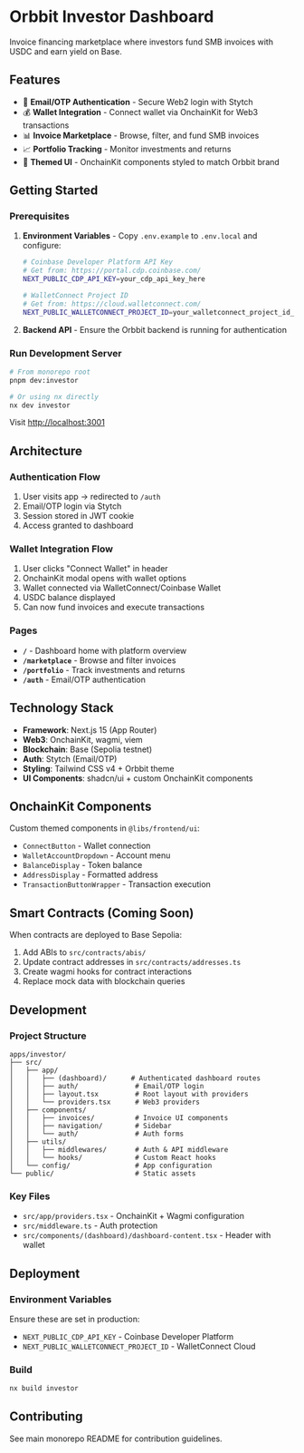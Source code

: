 # Orbbit Investor Dashboard

Invoice financing marketplace where investors fund SMB invoices with USDC and earn yield on Base.

## Features

- 🔐 **Email/OTP Authentication** - Secure Web2 login with Stytch
- 💰 **Wallet Integration** - Connect wallet via OnchainKit for Web3 transactions
- 📊 **Invoice Marketplace** - Browse, filter, and fund SMB invoices
- 📈 **Portfolio Tracking** - Monitor investments and returns
- 🎨 **Themed UI** - OnchainKit components styled to match Orbbit brand

## Getting Started

### Prerequisites

1. **Environment Variables** - Copy `.env.example` to `.env.local` and configure:
   ```bash
   # Coinbase Developer Platform API Key
   # Get from: https://portal.cdp.coinbase.com/
   NEXT_PUBLIC_CDP_API_KEY=your_cdp_api_key_here

   # WalletConnect Project ID
   # Get from: https://cloud.walletconnect.com/
   NEXT_PUBLIC_WALLETCONNECT_PROJECT_ID=your_walletconnect_project_id_here
   ```

2. **Backend API** - Ensure the Orbbit backend is running for authentication

### Run Development Server

```bash
# From monorepo root
pnpm dev:investor

# Or using nx directly
nx dev investor
```

Visit [http://localhost:3001](http://localhost:3001)

## Architecture

### Authentication Flow
1. User visits app → redirected to `/auth`
2. Email/OTP login via Stytch
3. Session stored in JWT cookie
4. Access granted to dashboard

### Wallet Integration Flow
1. User clicks "Connect Wallet" in header
2. OnchainKit modal opens with wallet options
3. Wallet connected via WalletConnect/Coinbase Wallet
4. USDC balance displayed
5. Can now fund invoices and execute transactions

### Pages

- **`/`** - Dashboard home with platform overview
- **`/marketplace`** - Browse and filter invoices
- **`/portfolio`** - Track investments and returns
- **`/auth`** - Email/OTP authentication

## Technology Stack

- **Framework**: Next.js 15 (App Router)
- **Web3**: OnchainKit, wagmi, viem
- **Blockchain**: Base (Sepolia testnet)
- **Auth**: Stytch (Email/OTP)
- **Styling**: Tailwind CSS v4 + Orbbit theme
- **UI Components**: shadcn/ui + custom OnchainKit components

## OnchainKit Components

Custom themed components in `@libs/frontend/ui`:

- `ConnectButton` - Wallet connection
- `WalletAccountDropdown` - Account menu
- `BalanceDisplay` - Token balance
- `AddressDisplay` - Formatted address
- `TransactionButtonWrapper` - Transaction execution

## Smart Contracts (Coming Soon)

When contracts are deployed to Base Sepolia:

1. Add ABIs to `src/contracts/abis/`
2. Update contract addresses in `src/contracts/addresses.ts`
3. Create wagmi hooks for contract interactions
4. Replace mock data with blockchain queries

## Development

### Project Structure

```
apps/investor/
├── src/
│   ├── app/
│   │   ├── (dashboard)/      # Authenticated dashboard routes
│   │   ├── auth/              # Email/OTP login
│   │   ├── layout.tsx         # Root layout with providers
│   │   └── providers.tsx      # Web3 providers
│   ├── components/
│   │   ├── invoices/          # Invoice UI components
│   │   ├── navigation/        # Sidebar
│   │   └── auth/              # Auth forms
│   ├── utils/
│   │   ├── middlewares/       # Auth & API middleware
│   │   └── hooks/             # Custom React hooks
│   └── config/                # App configuration
└── public/                    # Static assets
```

### Key Files

- `src/app/providers.tsx` - OnchainKit + Wagmi configuration
- `src/middleware.ts` - Auth protection
- `src/components/(dashboard)/dashboard-content.tsx` - Header with wallet

## Deployment

### Environment Variables

Ensure these are set in production:

- `NEXT_PUBLIC_CDP_API_KEY` - Coinbase Developer Platform
- `NEXT_PUBLIC_WALLETCONNECT_PROJECT_ID` - WalletConnect Cloud

### Build

```bash
nx build investor
```

## Contributing

See main monorepo README for contribution guidelines.
